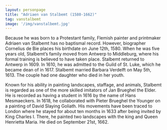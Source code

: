 ```yaml
---
layout: personpage
title: "Adriaen van Stalbemt (1580-1662)"
tag: vanstalbemt
image: '/img/vanstalbemt.jpg'
---
```


<p>Because he was born to a Protestant family, Flemish painter and printmaker Adriaen van Stalbemt has no baptismal record. However, biographer Cornelius de Bie places his birthdate on June 12th, 1580. When he was five years old, Stalbemt’s family moved from Antwerp to Middleburg, where his formal training is believed to have taken place. Stalbemt returned to Antwerp in 1609. In 1610, he was admitted to the Guild of St. Luke, which he became dean of in 1617. Stalbemt married Barbara Verdelft on May 5th, 1613. The couple had one daughter who died in her youth. </p>
<p>	Known for his ability in painting landscapes, staffage, and animals, Stalbemt is regarded as one of the more skilled imitators of Jan Brueghel the Elder. He is recorded as having a student in 1616 by the name of Hans Mesmaeckers. In 1618, he collaborated with Pieter Brueghel the Younger on a painting of David Slaying Goliath. His movements have been traced to London where he stayed for about ten months in 1633 after being invited by King Charles I. There, he painted two landscapes with the king and Queen Henrietta Maria. He died on September 21st, 1662.</p>